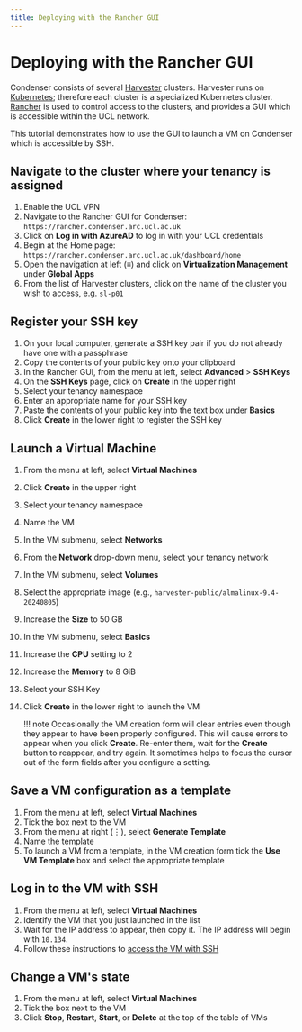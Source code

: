 ```yaml
---
title: Deploying with the Rancher GUI
---
```


# Deploying with the Rancher GUI

Condenser consists of several [Harvester](https://docs.harvesterhci.io/v1.2/) clusters.
Harvester runs on [Kubernetes](https://kubernetes.io/); therefore each cluster is
a specialized Kubernetes cluster. [Rancher](https://www.rancher.com/) is used to
control access to the clusters, and provides a GUI which is accessible within the
UCL network.

This tutorial demonstrates how to use the GUI to launch a VM on Condenser which
is accessible by SSH.

## Navigate to the cluster where your tenancy is assigned

1. Enable the UCL VPN
2. Navigate to the Rancher GUI for Condenser: `https://rancher.condenser.arc.ucl.ac.uk`
3. Click on **Log in with AzureAD** to log in with your UCL credentials
4. Begin at the Home page: `https://rancher.condenser.arc.ucl.ac.uk/dashboard/home`
5. Open the navigation at left (≡) and click on **Virtualization Management**
under **Global Apps**
6. From the list of Harvester clusters, click on the name of the cluster you
wish to access, e.g. `sl-p01`

## Register your SSH key

1. On your local computer, generate a SSH key pair if you do not already have one
with a passphrase
2. Copy the contents of your public key onto your clipboard
3. In the Rancher GUI, from the menu at left, select **Advanced** > **SSH Keys**
4. On the **SSH Keys** page, click on **Create** in the upper right
5. Select your tenancy namespace
6. Enter an appropriate name for your SSH key
7. Paste the contents of your public key into the text box under **Basics**
8. Click **Create** in the lower right to register the SSH key

## Launch a Virtual Machine

1. From the menu at left, select **Virtual Machines**
2. Click **Create** in the upper right
3. Select your tenancy namespace
4. Name the VM
5. In the VM submenu, select **Networks**
6. From the **Network** drop-down menu, select your tenancy network
7. In the VM submenu, select **Volumes**
8. Select the appropriate image (e.g., `harvester-public/almalinux-9.4-20240805`)
9. Increase the **Size** to 50 GB
10. In the VM submenu, select **Basics**
11. Increase the **CPU** setting to 2
12. Increase the **Memory** to 8 GiB
13. Select your SSH Key
14. Click **Create** in the lower right to launch the VM

    !!! note
        Occasionally the VM creation form will clear entries even though they
        appear to have been properly configured. This will cause errors to appear
        when you click **Create**. Re-enter them, wait for the **Create** button
        to reappear, and try again. It sometimes helps to focus the cursor out
        of the form fields after you configure a setting.

## Save a VM configuration as a template

1. From the menu at left, select **Virtual Machines**
2. Tick the box next to the VM
3. From the menu at right (⋮), select **Generate Template**
4. Name the template
5. To launch a VM from a template, in the VM creation form tick the **Use VM Template**
box and select the appropriate template

## Log in to the VM with SSH

1. From the menu at left, select **Virtual Machines**
2. Identify the VM that you just launched in the list
3. Wait for the IP address to appear, then copy it. The IP address will begin with
`10.134`.
4. Follow these instructions to [access the VM with SSH](../../end_user_guide/ssh.md)

## Change a VM's state

1. From the menu at left, select **Virtual Machines**
2. Tick the box next to the VM
3. Click **Stop**, **Restart**, **Start**, or **Delete** at the top of the table
of VMs
